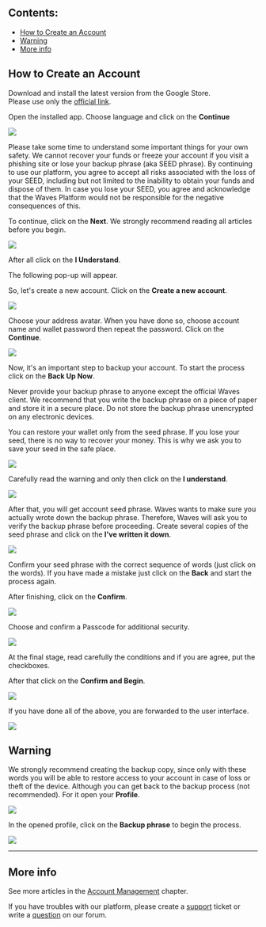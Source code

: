 ## **Contents**:

* [How to Create an Account](#how-to-create-an-account)
* [Warning](#warning)
* [More info](#more-info)

## How to Create an Account

Download and install the latest version from the Google Store.  
Please use only the [official link](https://play.google.com/store/apps/details?id=com.wavesplatform.wallet).

Open the installed app.
Choose language and click on the **Continue**

![](/waves-client/mobile-apps/_assets/account_creation_ios_01.png)

Please take some time to understand some important things for your own safety. We cannot recover your funds or freeze your account if you visit a phishing site or lose your backup phrase (aka SEED phrase). By continuing to use our platform, you agree to accept all risks associated with the loss of your SEED, including but not limited to the inability to obtain your funds and dispose of them. In case you lose your SEED, you agree and acknowledge that the Waves Platform would not be responsible for the negative consequences of this.

To continue, click on the **Next**.
We strongly recommend reading all articles before you begin.

![](/waves-client/mobile-apps/_assets/account_creation_ios_02.png)

After all click on the **I Understand**.

The following pop-up will appear.

So, let's create a new account. Click on the **Create a new account**.

![](/waves-client/mobile-apps/_assets/account_creation_ios_03.png)

Choose your address avatar. When you have done so, choose account name and wallet password then repeat the password.
Click on the **Continue**.

![](/waves-client/mobile-apps/_assets/account_creation_ios_04.png)

Now, it's an important step to backup your account. To start the process click on the **Back Up Now**.

Never provide your backup phrase to anyone except the official Waves client. We recommend that you write the backup phrase on a piece of paper and store it in a secure place. Do not store the backup phrase unencrypted on any electronic devices.

You can restore your wallet only from the seed phrase. If you lose your seed, there is no way to recover your money. This is why we ask you to save your seed in the safe place.

![](/waves-client/mobile-apps/_assets/account_creation_ios_05.png)

Carefully read the warning and only then click on the **I understand**.

![](/waves-client/mobile-apps/_assets/account_creation_ios_06.png)

After that, you will get account seed phrase. Waves wants to make sure you actually wrote down the backup phrase. Therefore, Waves will ask you to verify the backup phrase before proceeding. Create several copies of the seed phrase and click on the **I've written it down**.

![](/waves-client/mobile-apps/_assets/account_creation_ios_07.png)

Сonfirm your seed phrase with the correct sequence of words (just click on the words). If you have made a mistake just click on the **Back** and start the process again.

After finishing, click on the **Confirm**.

![](/waves-client/mobile-apps/_assets/account_creation_ios_08.png)

Choose and confirm a Passcode for additional security.

![](/waves-client/mobile-apps/_assets/account_creation_ios_09.png)

At the final stage, read carefully the conditions and if you are agree, put the checkboxes.

After that click on the **Confirm and Begin**.

![](/waves-client/mobile-apps/_assets/account_creation_ios_11.png)

If you have done all of the above, you are forwarded to the user interface.

![](/waves-client/mobile-apps/_assets/account_creation_ios_12.png)

## Warning

We strongly recommend creating the backup copy, since only with these words you will be able to restore access to your account in case of loss or theft of the device. Although you can get back to the backup process (not recommended). For it open your **Profile**.

![](/waves-client/mobile-apps/_assets/backup_01.png)

In the opened profile, click on the **Backup phrase** to begin the process.

![](/waves-client/mobile-apps/_assets/backup_02.png)

___

## More info

See more articles in the [Account Management](/waves-client/mobile-apps/android/account-management.md) chapter.

If you have troubles with our platform, please create a [support](https://support.wavesplatform.com/) ticket or write a [question](https://forum.wavesplatform.com/) on our forum.
